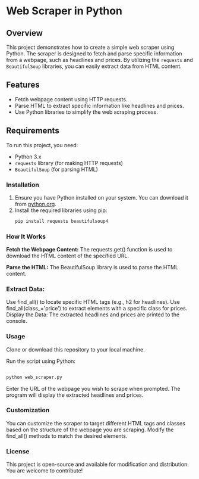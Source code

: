  # Web Scraper in Python

## Overview
This project demonstrates how to create a simple web scraper using Python. The scraper is designed to fetch and parse specific information from a webpage, such as headlines and prices. By utilizing the `requests` and `BeautifulSoup` libraries, you can easily extract data from HTML content.

## Features
- Fetch webpage content using HTTP requests.
- Parse HTML to extract specific information like headlines and prices.
- Use Python libraries to simplify the web scraping process.

## Requirements
To run this project, you need:
- Python 3.x
- `requests` library (for making HTTP requests)
- `BeautifulSoup` (for parsing HTML)

### Installation
1. Ensure you have Python installed on your system. You can download it from [python.org](https://www.python.org/downloads/).
2. Install the required libraries using pip:
   ```bash
   pip install requests beautifulsoup4
   ```

### How It Works

**Fetch the Webpage Content:** The requests.get() function is used to download the HTML content of the specified URL.

**Parse the HTML:** The BeautifulSoup library is used to parse the HTML content.

### Extract Data:
Use find_all() to locate specific HTML tags (e.g., h2 for headlines).
Use find_all(class_='price') to extract elements with a specific class for prices.
Display the Data: The extracted headlines and prices are printed to the console.

### Usage
Clone or download this repository to your local machine.

Run the script using Python:
```bash

python web_scraper.py
```
Enter the URL of the webpage you wish to scrape when prompted.
The program will display the extracted headlines and prices.

### Customization
You can customize the scraper to target different HTML tags and classes based on the structure of the webpage you are scraping. Modify the find_all() methods to match the desired elements.   

### License
This project is open-source and available for modification and distribution. You are welcome to contribute!
